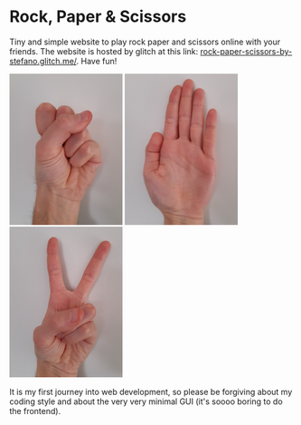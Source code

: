 # Rock, Paper & Scissors

Tiny and simple website to play rock paper and scissors online with your friends. The website is hosted by glitch at this link: [rock-paper-scissors-by-stefano.glitch.me/](https://rock-paper-scissors-by-stefano.glitch.me/). Have fun!


<img src="imgs/rock.png" alt="rock" width="200"/> <img src="imgs/paper.png" alt="paper" width="200"/> <img src="imgs/scissors.png" alt="scissors" width="200"/>

It is my first journey into web development, so please be forgiving about my coding style and about the very very minimal GUI (it's soooo boring to do the frontend).
